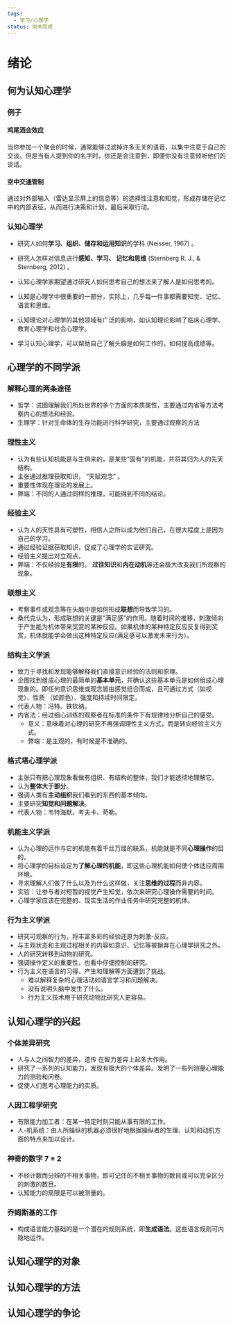 ```yaml
---
tags:
  - 学习/心理学
status: 尚未完成
---
```

# 绪论

## 何为认知心理学

### 例子

#### 鸡尾酒会效应

当你参加一个聚会的时候，通常能够过滤掉许多无关的语音，以集中注意于自己的交谈。但是当有人提到你的名字时，你还是会注意到，即便你没有注意倾听他们的谈话。

#### 空中交通管制

通过对外部输入（雷达显示屏上的信息等）的选择性注意和知觉，形成存储在记忆中的内部表征，从而进行决策和计划，最后采取行动。

### 认知心理学

 - 研究人如何**学习、组织、储存和运用知识**的学科 (Neisser, 1967) 。 
 - 研究人怎样对信息进行**感知、学习、 记忆和思维** (Sternberg R. J., & Sternberg, 2012) 。
 - 认知心理学家期望通过研究人如何思考自己的想法来了解人是如何思考的。

 - 认知是心理学中很重要的一部分，实际上，几乎每一件事都需要知觉、记忆、语言和思维。
 - 认知理论对心理学的其他领域有广泛的影响，如认知理论影响了临床心理学、教育心理学和社会心理学。
 - 学习认知心理学，可以帮助自己了解头脑是如何工作的，如何提高成绩等。

## 心理学的不同学派

### 解释心理的两条途径

 - 哲学：试图理解我们所处世界的多个方面的本质属性，主要通过内省等方法考察内心的想法和经验。
 - 生理学：针对生命体的生存功能进行科学研究，主要通过观察的方法

### 理性主义

 - 认为有些认知机能是与生俱来的，是某些“固有”的机能，并将其归为人的先天结构。
 - 主张通过推理获取知识， “天赋观念” 。
 - 重要性体现在理论的发展上。
 - 弊端：不同的人通过同样的推理，可能得到不同的结论。

### 经验主义

 - 认为人的天性具有可塑性，相信人之所以成为他们自己，在很大程度上是因为自己的学习。
 - 通过经验证据获取知识，促成了心理学的实证研究。
 - 经验主义提出对立观点。
 - 弊端：不仅经验是**有限**的， **过往知识**和**内在动机**等还会极大改变我们所观察的现象。

### 联想主义

 - 考察事件或观念等在头脑中是如何形成**联想**而导致学习的。
 - 桑代克认为，形成联想的关键是“满足感”的作用。随着时间的推移，刺激倾向于产生能为机体带来奖赏的某种反应。如果机体的某种特定反应反复得到奖赏，机体就能学会做出这种特定反应(满足感可以激发未来行为）。

### 结构主义学派

 - 致力于寻找和发现能够解释我们直接意识经验的法则和原理。
 - 企图找到组成心理的最简单的**基本单元**，并确认这些基本单元是如何组成心理现象的。即任何意识思维或观念皆由感觉组合而成，且可通过方式（如视觉）、性质 （如颜色）、强度和持续时间限定。
 - 代表人物：冯特、铁钦纳。
 - 内省法：经过细心训练的观察者在标准的条件下有规律地分析自己的感受。
   - 意义：意味着对心理的研究不再强调理性主义方式，而是转向经验主义方式。
   - 弊端：是主观的，有时候是不准确的。

### 格式塔心理学派

 - 主张只有把心理现象看做有组织、有结构的整体，我们才能透彻地理解它。
 - 认为**整体大于部分**。
 - 强调人类有**主动组织**我们看到的东西的基本倾向。
 - 主要研究**知觉和问题解决**。
 - 代表人物：韦特海默、考夫卡、苛勒。

### 机能主义学派

 - 认为心理的运作与它的机能有着千丝万缕的联系，机能就是不同**心理操作**的目的。
 - 将心理学的目标设定为**了解心理的机能**，即这些心理机能如何使个体适应周围环境。
 - 寻求理解人们做了什么以及为什么这样做，关注**思维的过程**而非内容。
 - 实验：让参与者对短暂的视觉产生知觉，依次来研究心理操作需要的时间。
 - 心理学家应该在完整的、现实生活的作业任务中研究完整的机体。

### 行为主义学派

 - 研究可观察的行为，将丰富多彩的经验还原为刺激-反应。
 - 与主观状态和主观过程相关的内容如意识、记忆等被摒弃在心理学研究之外。
 - 人的研究转移到动物的研究。
 - 强调操作定义的重要性，也看中仔细控制的研究。
 - 行为主义在语言的习得、产生和理解等方面遭到了挑战。
   - 难以解释复杂的心理活动如语言学习和问题解决。
   - 没有说明头脑中发生了什么。
   - 行为主义技术用于研究动物比研究人更容易。

## 认知心理学的兴起

### 个体差异研究

 - 人与人之间智力的差异，遗传 在智力差异上起多大作用。
 -  研究了一系列的认知能力，发现有极大的个体差异。发明了一些列测量心理能力的测验和问卷。
 - 促使人们思考心理能力的实质。

### 人因工程学研究

 - 有限能力加工者：在某一特定时刻只能从事有限的工作。
 - 人-机系统：由人所操纵的机器必须很好地根据操纵者的生理、认知和动机方面的特点来加以设计。

### 神奇的数字 $7\pm 2$

 - 不经计数而分辨的不相关事物，即可记住的不相关事物的数目或可以完全区分的刺激的数目。
 - 认知能力的局限是可以被测量的。

### 乔姆斯基的工作

 - 构成语言能力基础的是一个潜在的规则系统，即**生成语法**。这些语言规则可内隐地运作。

## 认知心理学的对象
## 认知心理学的方法
## 认知心理学的争论

